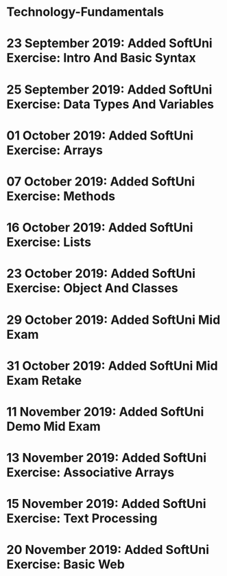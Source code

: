# Technology-Fundamentals
# 23 September 2019: Added SoftUni Exercise: Intro And Basic Syntax
# 25 September 2019: Added SoftUni Exercise: Data Types And Variables
# 01 October 2019: Added SoftUni Exercise: Arrays
# 07 October 2019: Added SoftUni Exercise: Methods
# 16 October 2019: Added SoftUni Exercise: Lists
# 23 October 2019: Added SoftUni Exercise: Object And Classes
# 29 October 2019: Added SoftUni Mid Exam
# 31 October 2019: Added SoftUni Mid Exam Retake
# 11 November 2019: Added SoftUni Demo Mid Exam
# 13 November 2019: Added SoftUni Exercise: Associative Arrays
# 15 November 2019: Added SoftUni Exercise: Text Processing
# 20 November 2019: Added SoftUni Exercise: Basic Web
